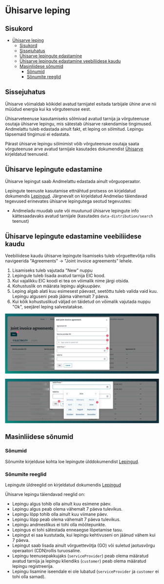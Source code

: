 # Ühisarve leping

## Sisukord

<!-- TOC -->
* [Ühisarve leping](#ühisarve-leping)
  * [Sisukord](#sisukord)
  * [Sissejuhatus](#sissejuhatus)
  * [Ühisarve lepingute edastamine](#ühisarve-lepingute-edastamine)
  * [Ühisarve lepingute edastamine veebiliidese kaudu](#ühisarve-lepingute-edastamine-veebiliidese-kaudu)
  * [Masinliidese sõnumid](#masinliidese-sõnumid)
    * [Sõnumid](#sõnumid)
    * [Sõnumite reeglid](#sõnumite-reeglid)
<!-- TOC -->

## Sissejuhatus

Ühisarve võimaldab kõikidel avatud tarnijatel esitada tarbijale ühine arve nii müüdud energia kui ka võrguteenuse eest.

Ühisarveteenuse kasutamiseks sõlmivad avatud tarnija ja võrguteenuse osutaja ühisarve lepingu, mis sätestab ühisarve rakendamise tingimused. Andmelattu tuleb edastada ainult fakt, et leping on sõlmitud. Lepingu täpsemaid tingimusi ei edastata.

Pärast ühisarve lepingu sõlmimist võib võrguteenuse osutaja saata võrguteenuse arve avatud tarnijale kasutades dokumendist [Ühisarve](14-yhisarve.md) kirjeldatud teenuseid.

## Ühisarve lepingute edastamine

Ühisarve lepingut saab Andmelattu edastada ainult võrguoperaator.

Lepingute teenuste kasutamise ettnähtud protsess on kirjeldatud dokumendis [Lepingud](06-lepingud.md). Järgnevalt on kirjeldatud Andmelao täiendavad tegevused erinevates ühisarve lepingutega seotud tegevustes:

- Andmeladu muudab uute või muutunud ühisarve lepingute info kättesaadavaks avatud tarnijale (kasutades `data-distribution/search` teenust)

## Ühisarve lepingute edastamine veebiliidese kaudu

Veebiliidese kaudu ühisarve lepingute lisamiseks tuleb võrguettevõtja rollis navigeerida "Agreements" -> "Joint invoice agreements" lehele.

1. Lisamiseks tuleb vajutada "New" nuppu
2. Lepingule tuleb lisada avatud tarnija EIC kood.
3. Kui vajalikku EIC koodi ei tea on võimalik nime järgi otsida.
4. Kohustuslik on määrata lepingu algkuupäev.
5. Leping algab alati kuu esimesest päevast, seetõttu tuleb valida vaid kuu. Lepingu alguseni peab jääma vähemalt 7 päeva.
6. Kui kõik kohustuslikud väljad on täidetud on võimalik vajutada nuppu "Ok", seejärel leping salvestatakse.

![Lepingu lisamine](../images/opp-ui/agreement/joint-invoice-agreement/new-agreement.png)

![Kuupäeva lisamine](../images/opp-ui/agreement/joint-invoice-agreement/add-date.png)

## Masinliidese sõnumid

### Sõnumid

Sõnumite kirjelduse kohta loe lepingute ülddokumendist [Lepingud](06-lepingud.md).

### Sõnumite reeglid

Lepingute üldreeglid on kirjeldatud dokumendis [Lepingud](06-lepingud.md#sõnumite-reeglid)

Ühisarve lepingu täiendavad reeglid on:

- Lepingu algus tohib olla ainult kuu esimene päev.
- Lepingu algus peab olema vähemalt 7 päeva tulevikus.
- Lepingu lõpp tohib olla ainult kuu viimane päev.
- Lepingu lõpp peab olema vähemalt 7 päeva tulevikus.
- Lepingu andmestikus ei tohi olla mõõtepunkte.
- Lepingus ei tohi sätestada enneaegse lõpetamise tasu.
- Lepingut ei saa kustutada, kui lepingu kehtivuseni on jäänud vähem kui 7 päeva.
- Lepingut saab lisada ainult võrguettevõtja (GO) või suletud jaotusvõrgu operaatori (CDN)rollis turuosaline.
- Lepingu teenusepakkujaks (`serviceProvider`) peab olema määratud avatud tarnija ja lepingu kliendiks (`customer`) peab olema määratud lepingu registreerija.
- Lepingu lisamine iseendale ei ole lubatud (`serviceProvider` ja `customer` ei tohi olla samad).
